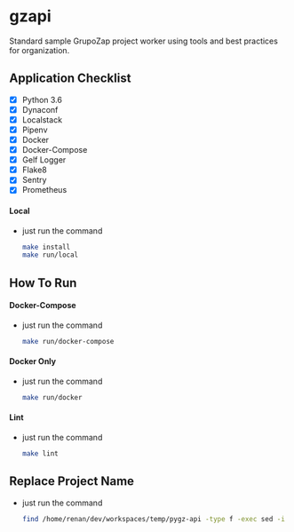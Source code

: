 # gzapi
Standard sample GrupoZap project worker using tools and best practices for organization.


## Application Checklist

- [x] Python 3.6
- [x] Dynaconf
- [x] Localstack
- [x] Pipenv
- [x] Docker
- [x] Docker-Compose
- [x] Gelf Logger
- [x] Flake8
- [x] Sentry
- [x] Prometheus

#### Local
* just run the command
    ```bash
    make install
    make run/local

## How To Run
#### Docker-Compose
* just run the command
    ```bash
    make run/docker-compose
    ```

#### Docker Only
* just run the command
    ```bash
    make run/docker
    ```

#### Lint
* just run the command
    ```bash
    make lint
    ```

## Replace Project Name
* just run the command
    ```bash
    find /home/renan/dev/workspaces/temp/pygz-api -type f -exec sed -i "s/namespace/yournamespace/g; s/py-sqs-worker/yourprojectname/g" {} +
    ```
